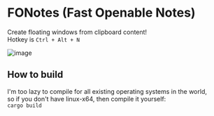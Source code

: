 # FONotes (Fast Openable Notes)
Create floating windows from clipboard content!<br>
Hotkey is `Ctrl + Alt + N`

![image](https://github.com/MeexReay/stknts/assets/127148610/fae1e7b4-d418-49ba-8060-4977d3758055)

## How to build
I'm too lazy to compile for all existing operating systems in the world,<br>
so if you don't have linux-x64, then compile it yourself:<br>
`cargo build`
